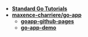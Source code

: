 * [**Standard Go Tutorials**](https://go.dev/doc/tutorial/)
* [**maxence-charriere/go-app**](https://github.com/maxence-charriere/go-app)
  * [**goapp-github-pages**](https://github.com/maxence-charriere/goapp-github-pages)
  * [**go-app-demo**](https://github.com/maxence-charriere/go-app-demo)